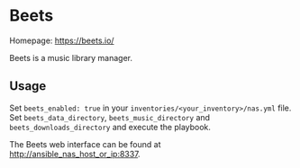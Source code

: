 # Beets

Homepage: <https://beets.io/>

Beets is a music library manager.

## Usage

Set `beets_enabled: true` in your `inventories/<your_inventory>/nas.yml` file. Set `beets_data_directory`, `beets_music_directory` and `beets_downloads_directory` and execute the playbook.

The Beets web interface can be found at <http://ansible_nas_host_or_ip:8337>.
